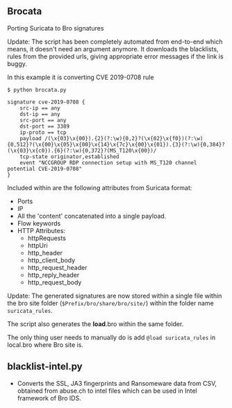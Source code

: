 ## Brocata
Porting Suricata to Bro signatures

Update: The script has been completely automated from end-to-end which means,
it doesn't need an argument anymore. It downloads the blacklists, rules from the provided 
urls, giving appropriate error messages if the link is buggy.

In this example it is converting CVE 2019-0708 rule

    $ python brocata.py
    
    signature cve-2019-0708 {
        src-ip == any
        dst-ip == any
        src-port == any
        dst-port == 3389
        ip-proto == tcp
        payload /(\x{03}\x{00}).{2}(?:\w){0,2}?(\x{02}\x{f0})(?:\w){0,512}?(\x{00}\x{05}\x{00}\x{14}\x{7c}\x{00}\x{01}).{3}(?:\w){0,384}?(\x{03}\x{c0}).{6}(?:\w){0,372}?(MS_T120\x{00})/
        tcp-state originator,established
        event "NCCGROUP RDP connection setup with MS_T120 channel potential CVE-2019-0708"
    }

Included within are the following attributes from Suricata format:
* Ports
* IP
* All the 'content' concatenated into a single payload.
* Flow keywords
* HTTP Attributes:
    * httpRequests
    * httpUri
    * http_header
    * http_client_body
    * http_request_header
    * http_reply_header
    * http_request_body

Update: The generated signatures are now stored within a single file within the 
bro site folder (`$Prefix/bro/share/bro/site/`) within the folder name `suricata_rules`.

The script also generates the __load__.bro within the same folder.

The only thing user needs to manually do is add `@load suricata_rules` in local.bro where Bro site is.

## blacklist-intel.py
* Converts the SSL, JA3 fingerprints and Ransomeware data from CSV, obtained from abuse.ch 
to intel files which can be used in Intel framework of Bro IDS.